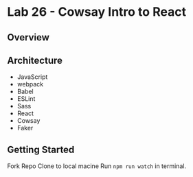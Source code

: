 # Lab 26 - Cowsay Intro to React

## Overview

## Architecture

- JavaScript 
- webpack 
- Babel
- ESLint
- Sass
- React
- Cowsay
- Faker

## Getting Started
Fork Repo
Clone to local macine
Run ```npm run watch``` in terminal.